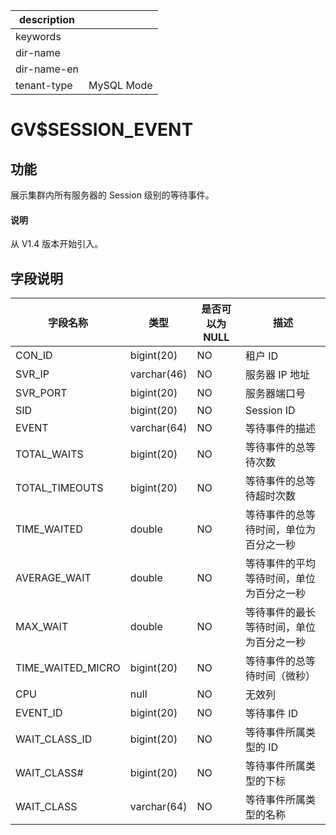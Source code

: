 |description||
|---|---|
|keywords||
|dir-name||
|dir-name-en||
|tenant-type|MySQL Mode|

# GV$SESSION_EVENT

## 功能

展示集群内所有服务器的 Session 级别的等待事件。

<main id="notice" type='explain'>
  <h4>说明</h4>
  <p>从 V1.4 版本开始引入。</p>
</main>

## 字段说明

| **字段名称** | **类型** | **是否可以为 NULL** | **描述** |
| --- | --- | --- | --- |
| CON_ID | bigint(20) | NO | 租户 ID |
| SVR_IP | varchar(46) | NO | 服务器 IP 地址 |
| SVR_PORT | bigint(20) | NO | 服务器端口号 |
| SID | bigint(20) | NO | Session ID |
| EVENT | varchar(64) | NO | 等待事件的描述 |
| TOTAL_WAITS | bigint(20) | NO | 等待事件的总等待次数 |
| TOTAL_TIMEOUTS | bigint(20) | NO | 等待事件的总等待超时次数 |
| TIME_WAITED | double | NO | 等待事件的总等待时间，单位为百分之一秒 |
| AVERAGE_WAIT | double | NO | 等待事件的平均等待时间，单位为百分之一秒 |
| MAX_WAIT | double | NO | 等待事件的最长等待时间，单位为百分之一秒 |
| TIME_WAITED_MICRO | bigint(20) | NO | 等待事件的总等待时间（微秒）  |
| CPU | null | NO | 无效列 |
| EVENT_ID | bigint(20) | NO | 等待事件 ID |
| WAIT_CLASS_ID | bigint(20) | NO | 等待事件所属类型的 ID |
| WAIT_CLASS# | bigint(20) | NO | 等待事件所属类型的下标 |
| WAIT_CLASS | varchar(64) | NO | 等待事件所属类型的名称 |
